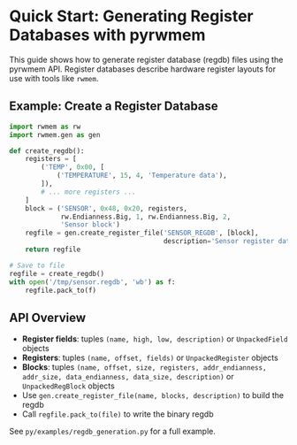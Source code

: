 # Quick Start: Generating Register Databases with pyrwmem

This guide shows how to generate register database (regdb) files using the pyrwmem API. Register databases describe hardware register layouts for use with tools like `rwmem`.

## Example: Create a Register Database

```python
import rwmem as rw
import rwmem.gen as gen

def create_regdb():
    registers = [
        ('TEMP', 0x00, [
            ('TEMPERATURE', 15, 4, 'Temperature data'),
        ]),
        # ... more registers ...
    ]
    block = ('SENSOR', 0x48, 0x20, registers,
             rw.Endianness.Big, 1, rw.Endianness.Big, 2,
             'Sensor block')
    regfile = gen.create_register_file('SENSOR_REGDB', [block],
                                       description='Sensor register database')
    return regfile

# Save to file
regfile = create_regdb()
with open('/tmp/sensor.regdb', 'wb') as f:
    regfile.pack_to(f)
```

## API Overview
- **Register fields**: tuples `(name, high, low, description)` or `UnpackedField` objects
- **Registers**: tuples `(name, offset, fields)` or `UnpackedRegister` objects
- **Blocks**: tuples `(name, offset, size, registers, addr_endianness, addr_size, data_endianness, data_size, description)` or `UnpackedRegBlock` objects
- Use `gen.create_register_file(name, blocks, description)` to build the regdb
- Call `regfile.pack_to(file)` to write the binary regdb

See `py/examples/regdb_generation.py` for a full example.
